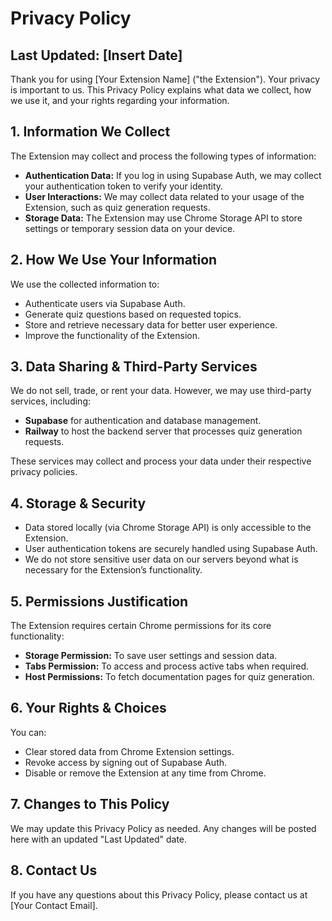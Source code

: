 # Privacy Policy

## Last Updated: [Insert Date]

Thank you for using [Your Extension Name] ("the Extension"). Your privacy is important to us. This Privacy Policy explains what data we collect, how we use it, and your rights regarding your information.

## 1. Information We Collect

The Extension may collect and process the following types of information:
- **Authentication Data:** If you log in using Supabase Auth, we may collect your authentication token to verify your identity.
- **User Interactions:** We may collect data related to your usage of the Extension, such as quiz generation requests.
- **Storage Data:** The Extension may use Chrome Storage API to store settings or temporary session data on your device.

## 2. How We Use Your Information
We use the collected information to:
- Authenticate users via Supabase Auth.
- Generate quiz questions based on requested topics.
- Store and retrieve necessary data for better user experience.
- Improve the functionality of the Extension.

## 3. Data Sharing & Third-Party Services
We do not sell, trade, or rent your data. However, we may use third-party services, including:
- **Supabase** for authentication and database management.
- **Railway** to host the backend server that processes quiz generation requests.

These services may collect and process your data under their respective privacy policies.

## 4. Storage & Security
- Data stored locally (via Chrome Storage API) is only accessible to the Extension.
- User authentication tokens are securely handled using Supabase Auth.
- We do not store sensitive user data on our servers beyond what is necessary for the Extension’s functionality.

## 5. Permissions Justification
The Extension requires certain Chrome permissions for its core functionality:
- **Storage Permission:** To save user settings and session data.
- **Tabs Permission:** To access and process active tabs when required.
- **Host Permissions:** To fetch documentation pages for quiz generation.

## 6. Your Rights & Choices
You can:
- Clear stored data from Chrome Extension settings.
- Revoke access by signing out of Supabase Auth.
- Disable or remove the Extension at any time from Chrome.

## 7. Changes to This Policy
We may update this Privacy Policy as needed. Any changes will be posted here with an updated "Last Updated" date.

## 8. Contact Us
If you have any questions about this Privacy Policy, please contact us at [Your Contact Email].

